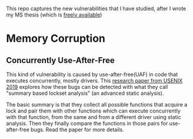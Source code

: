 This repo captures the new vulnerabilities that I have studied, after I wrote
my MS thesis (which is [freely available][1])


Memory Corruption
=====================

Concurrently Use-After-Free
-------------------------------

This kind of vulnerability is caused by use-after-free(UAF) in code that
executes concurrently, mostly drivers. This [research paper from USENIX
2019][2] explores how these bugs can be detected with what they call "summary
based lockset analysis" (an advanced static analysis).

The basic summary is that they collect all possible functions that acquire a
lock and pair them with other functions which can execute concurrently with
that function, from the same and from a different driver using static
analysis. Then they finally compare the functions in those pairs for
use-after-free bugs. Read the paper for more details.




[1]: https://github.com/maxking/linux-vulnerabilities-10-years
[2]: https://www.usenix.org/system/files/atc19-bai.pdf
